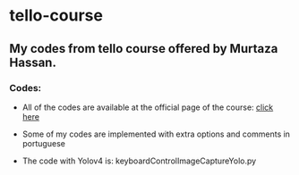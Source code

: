 # tello-course

## My codes from tello course offered by Murtaza Hassan.


### Codes:

- All of the codes are available at the official page of the course: [click here](https://www.murtazahassan.com/courses/drone-programming/)

- Some of my codes are implemented with extra options and comments in portuguese

- The code with Yolov4 is: keyboardControlImageCaptureYolo.py
